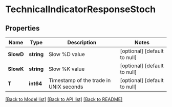 # TechnicalIndicatorResponseStoch

## Properties
Name | Type | Description | Notes
------------ | ------------- | ------------- | -------------
**SlowD** | **string** | Slow %D value | [optional] [default to null]
**SlowK** | **string** | Slow %K value | [optional] [default to null]
**T** | **int64** | Timestamp of the trade in UNIX seconds | [optional] [default to null]

[[Back to Model list]](../README.md#documentation-for-models) [[Back to API list]](../README.md#documentation-for-api-endpoints) [[Back to README]](../README.md)

